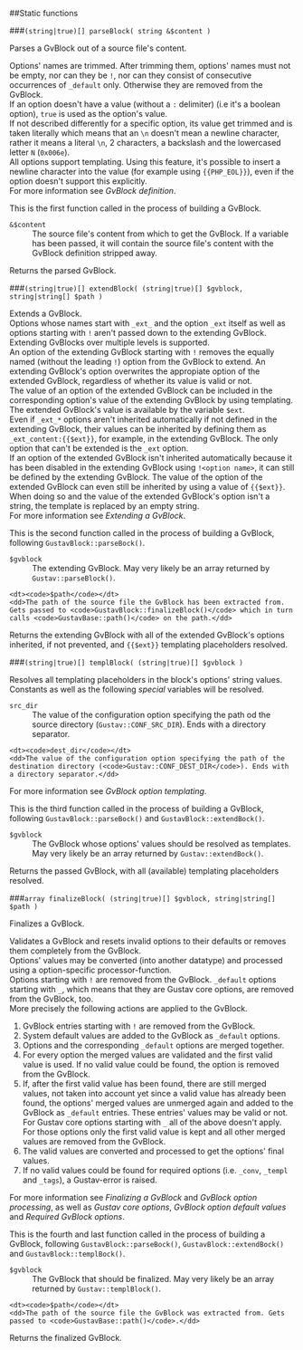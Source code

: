 ##Static functions

###`(string|true)[] parseBlock( string &$content )`

Parses a GvBlock out of a source file's content.

Options' names are trimmed. After trimming them, options' names must not be empty, nor can they be `!`, nor can they consist of consecutive occurrences of `_default` only. Otherwise they are removed from the GvBlock.  
If an option doesn't have a value (without a `:` delimiter) (i.e it's a boolean option), `true` is used as the option's value.  
If not described differently for a specific option, its value get trimmed and is taken literally which means that an `\n` doesn't mean a newline character, rather it means a literal `\n`, 2 characters, a backslash and the lowercased letter `N` (`0x006e`).  
All options support templating. Using this feature, it's possible to insert a newline character into the value (for example using `{{PHP_EOL}}`), even if the option doesn't support this explicitly.  
For more information see *GvBlock definition*.

This is the first function called in the process of building a GvBlock.

<dl>
    <dt><code>&amp;$content</code></dt>
    <dd>The source file's content from which to get the GvBlock. If a variable has been passed, it will contain the source file's content with the GvBlock definition stripped away.</dd>
</dl>

Returns the parsed GvBlock.

###`(string|true)[] extendBlock( (string|true)[] $gvblock, string|string[] $path )`

Extends a GvBlock.  
Options whose names start with `_ext_` and the option `_ext` itself as well as options starting with `!` aren't passed down to the extending GvBlock. Extending GvBlocks over multiple levels is supported.  
An option of the extending GvBlock starting with `!` removes the equally named (without the leading `!`) option from the GvBlock to extend. An extending GvBlock's option overwrites the appropiate option of the extended GvBlock, regardless of whether its value is valid or not.  
The value of an option of the extended GvBlock can be included in the corresponding option's value of the extending GvBlock by using templating. The extended GvBlock's value is available by the variable `$ext`.  
Even if `_ext_*` options aren't inherited automatically if not defined in the extending GvBlock, their values can be inherited by defining them as `_ext_content:{{$ext}}`, for example, in the extending GvBlock. The only option that can't be extended is the `_ext` option.  
If an option of the extended GvBlock isn't inherited automatically because it has been disabled in the extending GvBlock using `!<option name>`, it can still be defined by the extending GvBlock. The value of the option of the extended GvBlock can even still be inherited by using a value of `{{$ext}}`. When doing so and the value of the extended GvBlock's option isn't a string, the template is replaced by an empty string.  
For more information see *Extending a GvBlock*.

This is the second function called in the process of building a GvBlock, following `GustavBlock::parseBock()`.
     
<dl>
    <dt><code>$gvblock</code></dt>
    <dd>The extending GvBlock. May very likely be an array returned by <code>Gustav::parseBlock()</code>.</dd>
    
    <dt><code>$path</code></dt>
    <dd>The path of the source file the GvBlock has been extracted from. Gets passed to <code>GustavBlock::finalizeBlock()</code> which in turn calls <code>GustavBase::path()</code> on the path.</dd>
</dl>

Returns the extending GvBlock with all of the extended GvBlock's options inherited, if not prevented, and `{{$ext}}` templating placeholders resolved.

###`(string|true)[] templBlock( (string|true)[] $gvblock )`

Resolves all templating placeholders in the block's options' string values.  
Constants as well as the following *special* variables will be resolved.

<dl>
    <dt><code>src_dir</code></dt>
    <dd>The value of the configuration option specifying the path od the source directory (<code>Gustav::CONF_SRC_DIR</code>). Ends with a directory separator.</dd>
    
    <dt><code>dest_dir</code></dt>
    <dd>The value of the configuration option specifying the path of the destination directory (<code>Gustav::CONF_DEST_DIR</code>). Ends with a directory separator.</dd>
</dl>

For more information see *GvBlock option templating*.

This is the third function called in the process of building a GvBlock, following `GustavBlock::parseBock()` and `GustavBlock::extendBock()`.

<dl>
    <dt><code>$gvblock</code></dt>
    <dd>The GvBlock whose options' values should be resolved as templates. May very likely be an array returned by <code>Gustav::extendBock()</code>.</dd>
</dl>

Returns the passed GvBlock, with all (available) templating placeholders resolved.

###`array finalizeBlock( (string|true)[] $gvblock, string|string[] $path )`

Finalizes a GvBlock.

Validates a GvBlock and resets invalid options to their defaults or removes them completely from the GvBlock.  
Options' values may be converted (into another datatype) and processed using a option-specific processor-function.  
Options starting with `!` are removed from the GvBlock. `_default` options starting with `_`, which means that they are Gustav core options, are removed from the GvBlock, too.  
More precisely the following actions are applied to the GvBlock.

1.  GvBlock entries starting with `!` are removed from the GvBlock.
2.  System default values are added to the GvBlock as `_default` options.
3.  Options and the corresponding `_default` options are merged together.
4.  For every option the merged values are validated and the first valid value is used. If no valid value could be found, the option is removed from the GvBlock.
5.  If, after the first valid value has been found, there are still merged values, not taken into account yet since a valid value has already been found, the options' merged values are unmerged again and added to the GvBlock as `_default` entries. These entries' values may be valid or not.
    For Gustav core options starting with `_` all of the above doesn't apply. For those options only the first valid value is kept and all other merged values are removed from the GvBlock.
6.  The valid values are converted and processed to get the options' final values.
7.  If no valid values could be found for required options (i.e. `_conv`, `_templ` and `_tags`), a Gustav-error is raised.

For more information see *Finalizing a GvBlock* and *GvBlock option processing*, as well as *Gustav core options*, *GvBlock option default values* and *Required GvBlock options*.

This is the fourth and last function called in the process of building a GvBlock, following `GustavBlock::parseBock()`, `GustavBlock::extendBock()` and `GustavBlock::templBock()`.
     
<dl>
    <dt><code>$gvblock</code></dt>
    <dd>The GvBlock that should be finalized. May very likely be an array returned by <code>Gustav::templBlock()</code>.</dd>
    
    <dt><code>$path</code></dt>
    <dd>The path of the source file the GvBlock was extracted from. Gets passed to <code>GustavBase::path()</code>.</dd>
</dl>

Returns the finalized GvBlock.